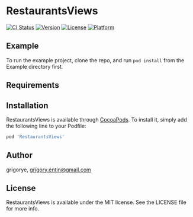 # RestaurantsViews

[![CI Status](https://img.shields.io/travis/grigorye/RestaurantsViews.svg?style=flat)](https://travis-ci.org/grigorye/RestaurantsViews)
[![Version](https://img.shields.io/cocoapods/v/RestaurantsViews.svg?style=flat)](https://cocoapods.org/pods/RestaurantsViews)
[![License](https://img.shields.io/cocoapods/l/RestaurantsViews.svg?style=flat)](https://cocoapods.org/pods/RestaurantsViews)
[![Platform](https://img.shields.io/cocoapods/p/RestaurantsViews.svg?style=flat)](https://cocoapods.org/pods/RestaurantsViews)

## Example

To run the example project, clone the repo, and run `pod install` from the Example directory first.

## Requirements

## Installation

RestaurantsViews is available through [CocoaPods](https://cocoapods.org). To install
it, simply add the following line to your Podfile:

```ruby
pod 'RestaurantsViews'
```

## Author

grigorye, grigory.entin@gmail.com

## License

RestaurantsViews is available under the MIT license. See the LICENSE file for more info.
